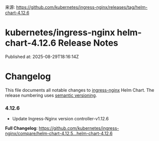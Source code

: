 来源: https://github.com/kubernetes/ingress-nginx/releases/tag/helm-chart-4.12.6

# kubernetes/ingress-nginx helm-chart-4.12.6 Release Notes

Published at: 2025-08-29T18:16:14Z

# Changelog

This file documents all notable changes to [ingress-nginx](https://github.com/kubernetes/ingress-nginx) Helm Chart. The release numbering uses [semantic versioning](http://semver.org).

### 4.12.6

* Update Ingress-Nginx version controller-v1.12.6

**Full Changelog**: https://github.com/kubernetes/ingress-nginx/compare/helm-chart-4.12.5...helm-chart-4.12.6